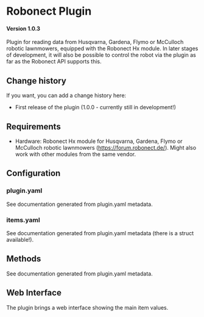 # Robonect Plugin

#### Version 1.0.3

Plugin for reading data from Husqvarna, Gardena, Flymo or McCulloch robotic lawnmowers, equipped with the Robonect Hx module.
In later stages of development, it will also be possible to control the robot via the plugin as far as the Robonect API supports this.

## Change history

If you want, you can add a change history here:
- First release of the plugin (1.0.0 - currently still in development!)

## Requirements

- Hardware: Robonect Hx module for Husqvarna, Gardena, Flymo or McCulloch robotic lawnmowers (https://forum.robonect.de/).
Might also work with other modules from the same vendor.

## Configuration

### plugin.yaml

See documentation generated from plugin.yaml metadata.

### items.yaml

See documentation generated from plugin.yaml metadata (there is a struct available!).

## Methods
See documentation generated from plugin.yaml metadata.


## Web Interface

The plugin brings a web interface showing the main item values.
 